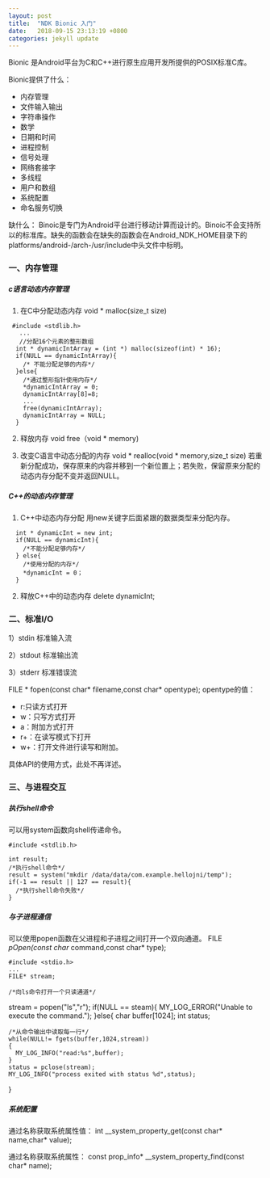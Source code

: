 ```yaml
---
layout: post
title:  "NDK Bionic 入门"
date:   2018-09-15 23:13:19 +0800
categories: jekyll update
---
```

Bionic 是Android平台为C和C++进行原生应用开发所提供的POSIX标准C库。

Bionic提供了什么：
- 内存管理
- 文件输入输出
- 字符串操作
- 数学
- 日期和时间
- 进程控制
- 信号处理
- 网络套接字
- 多线程
- 用户和数组
- 系统配置
- 命名服务切换

缺什么：
 Binoic是专门为Android平台进行移动计算而设计的。Binoic不会支持所以的标准库。缺失的函数会在缺失的函数会在Android_NDK_HOME目录下的platforms/android-<api-level>/arch-<architecture>/usr/include中头文件中标明。

### 一、内存管理
 ##### c语言动态内存管理
1. 在C中分配动态内存
 void * malloc(size_t size)
```
 #include <stdlib.h>
   ...
   //分配16个元素的整形数组
  int * dynamicIntArray = (int *) malloc(sizeof(int) * 16);
  if(NULL == dynamicIntArray){
    /* 不能分配足够的内存*/
  }else{
    /*通过整形指针使用内存*/
    *dynamicIntArray = 0;
    dynamicIntArray[8]=8;
    ...
    free(dynamicIntArray);
    dynamicIntArray = NULL;
  }
```
2. 释放内存
  void free（void * memory)

3. 改变C语言中动态分配的内存
  void * realloc(void * memory,size_t size)
 若重新分配成功，保存原来的内容并移到一个新位置上；若失败，保留原来分配的动态内存分配不变并返回NULL。


 ##### C++的动态内存管理

 1. C++中动态内存分配
  用new关键字后面紧跟的数据类型来分配内存。
  ```
    int * dynamicInt = new int;
    if(NULL == dynamicInt){
      /*不能分配足够内存*/
    } else{
      /*使用分配的内存*/
      *dynamicInt = 0；
    }
  ```
  2. 释放C++中的动态内存
  delete dynamicInt;

### 二、标准I/O

  1）stdin 标准输入流

  2）stdout 标准输出流

  3）stderr 标准错误流

 FILE * fopen(const char* filename,const char* opentype);
 opentype的值：
 + r:只读方式打开
 + w：只写方式打开
 + a：附加方式打开
 + r+：在读写模式下打开
 + w+：打开文件进行读写和附加。

 具体API的使用方式，此处不再详述。

### 三、与进程交互

##### 执行shell命令
  可以用system函数向shell传递命令。
  ```
  #include <stdlib.h>

  int result;
  /*执行shell命令*/
  result = system("mkdir /data/data/com.example.hellojni/temp");
  if(-1 == result || 127 == result){
    /*执行shell命令失败*/
  }

  ```
##### 与子进程通信
  可以使用popen函数在父进程和子进程之间打开一个双向通道。
  FILE *pOpen(const char* command,const char* type);

  ```
  #include <stdio.h>
  ...
  FILE* stream;

  /*向ls命令打开一个只读通道*/
  ```
  stream = popen("ls","r");
  if(NULL == steam){
    MY_LOG_ERROR("Unable to execute the command.");
  }else{
    char buffer[1024];
    int status;

    /*从命令输出中读取每一行*/
    while(NULL!= fgets(buffer,1024,stream))
    {
      MY_LOG_INFO("read:%s",buffer);
    }
    status = pclose(stream);
    MY_LOG_INFO("process exited with status %d",status);

  }


##### 系统配置
 通过名称获取系统属性值：
 int __system_property_get(const char* name,char* value);

 通过名称获取系统属性：
 const prop_info* __system_property_find(const char* name);
